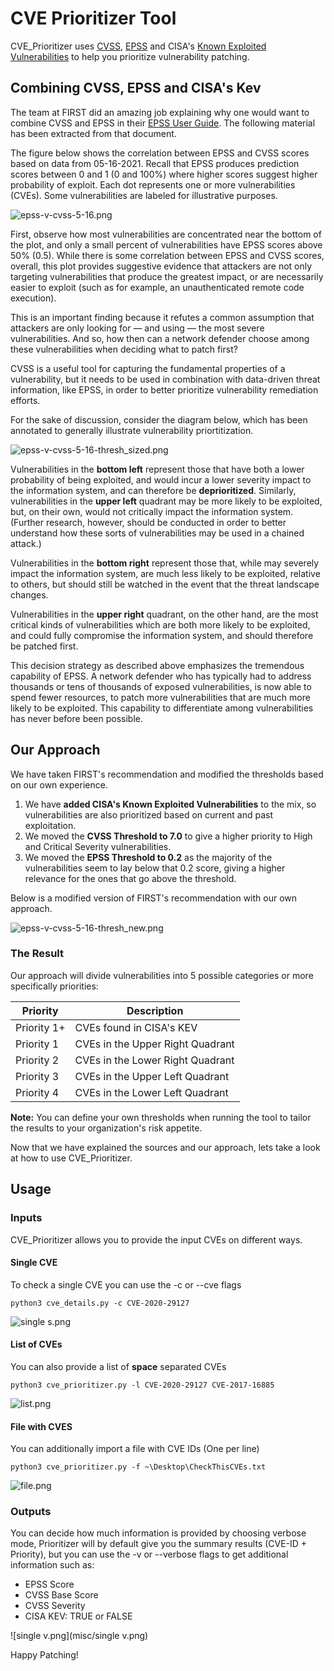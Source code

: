 # CVE Prioritizer Tool

CVE_Prioritizer uses [CVSS](https://nvd.nist.gov/vuln-metrics/cvss#), [EPSS](https://www.first.org/epss/data_stats) and 
CISA's [Known Exploited Vulnerabilities](https://www.cisa.gov/known-exploited-vulnerabilities-catalog) to help you 
prioritize vulnerability patching.

## Combining CVSS, EPSS and CISA's Kev

The team at FIRST did an amazing job explaining why one would want to combine CVSS and EPSS in their 
[EPSS User Guide](https://www.first.org/epss/user-guide). The following material has been extracted from that document. 

The figure below shows the correlation between EPSS and CVSS scores based on data from 05-16-2021. Recall that EPSS 
produces prediction scores between 0 and 1 (0 and 100%) where higher scores suggest higher probability of exploit. 
Each dot represents one or more vulnerabilities (CVEs). Some vulnerabilities are labeled for illustrative purposes.

![epss-v-cvss-5-16.png](misc/epss-v-cvss-5-16.png)

First, observe how most vulnerabilities are concentrated near the bottom of the plot, and only a small percent of 
vulnerabilities have EPSS scores above 50% (0.5). While there is some correlation between EPSS and CVSS scores, overall,
this plot provides suggestive evidence that attackers are not only targeting vulnerabilities that produce the greatest 
impact, or are necessarily easier to exploit (such as for example, an unauthenticated remote code execution).

This is an important finding because it refutes a common assumption that attackers are only looking for — and using — 
the most severe vulnerabilities. And so, how then can a network defender choose among these vulnerabilities when 
deciding what to patch first?

CVSS is a useful tool for capturing the fundamental properties of a vulnerability, but it needs to be used in 
combination with data-driven threat information, like EPSS, in order to better prioritize vulnerability remediation 
efforts.

For the sake of discussion, consider the diagram below, which has been annotated to generally illustrate vulnerability 
priortitization.

![epss-v-cvss-5-16-thresh_sized.png](misc/epss-v-cvss-5-16-thresh_sized.png)

Vulnerabilities in the **bottom left** represent those that have both a lower probability of being exploited, and would 
incur a lower severity impact to the information system, and can therefore be **deprioritized**. Similarly, vulnerabilities 
in the **upper left** quadrant may be more likely to be exploited, but, on their own, would not critically impact the 
information system. (Further research, however, should be conducted in order to better understand how these sorts of 
vulnerabilities may be used in a chained attack.)

Vulnerabilities in the **bottom right** represent those that, while may severely impact the information system, are much 
less likely to be exploited, relative to others, but should still be watched in the event that the threat landscape 
changes.

Vulnerabilities in the **upper right** quadrant, on the other hand, are the most critical kinds of vulnerabilities which 
are both more likely to be exploited, and could fully compromise the information system, and should therefore be 
patched first.

This decision strategy as described above emphasizes the tremendous capability of EPSS. A network defender who has 
typically had to address thousands or tens of thousands of exposed vulnerabilities, is now able to spend fewer resources, 
to patch more vulnerabilities that are much more likely to be exploited. This capability to differentiate among 
vulnerabilities has never before been possible.

## Our Approach

We have taken FIRST's recommendation and modified the thresholds based on our own experience.

1. We have **added CISA's Known Exploited Vulnerabilities** to the mix, so vulnerabilities are also prioritized based on 
current and past exploitation.
2. We moved the **CVSS Threshold to 7.0** to give a higher priority to High and Critical Severity vulnerabilities.
3. We moved the **EPSS Threshold to 0.2** as the majority of the vulnerabilities seem to lay below that 0.2 score, giving a
higher relevance for the ones that go above the threshold.

Below is a modified version of FIRST's recommendation with our own approach.

![epss-v-cvss-5-16-thresh_new.png](misc/epss-v-cvss-5-16-thresh_new.png)

### The Result

Our approach will divide vulnerabilities into 5 possible categories or more specifically priorities:

| **Priority** | **Description**                  |
|--------------|----------------------------------|
| Priority 1+  | CVEs found in CISA's KEV         |
| Priority 1   | CVEs in the Upper Right Quadrant |
| Priority 2   | CVEs in the Lower Right Quadrant |
| Priority 3   | CVEs in the Upper Left Quadrant  |
| Priority 4   | CVEs in the Lower Left Quadrant  |

**Note:** You can define your own thresholds when running the tool to tailor the results to your organization's risk 
appetite.

Now that we have explained the sources and our approach, lets take a look at how to use CVE_Prioritizer.

## Usage

### Inputs

CVE_Prioritizer allows you to provide the input CVEs on different ways.

#### Single CVE

To check a single CVE you can use the -c or --cve flags

`python3 cve_details.py -c CVE-2020-29127`

![single s.png](misc/single%20s.png)

#### List of CVEs

You can also provide a list of **space** separated CVEs

`python3 cve_prioritizer.py -l CVE-2020-29127 CVE-2017-16885`

![list.png](misc/list.png)

#### File with CVES

You can additionally import a file with CVE IDs (One per line)

`python3 cve_prioritizer.py -f ~\Desktop\CheckThisCVEs.txt`

![file.png](misc/file.png)

### Outputs

You can decide how much information is provided by choosing verbose mode, Prioritizer will by default give you the 
summary results (CVE-ID + Priority), but you can use the -v or --verbose flags to get additional information such as:

- EPSS Score
- CVSS Base Score
- CVSS Severity
- CISA KEV: TRUE or FALSE

![single v.png](misc/single v.png)

Happy Patching!